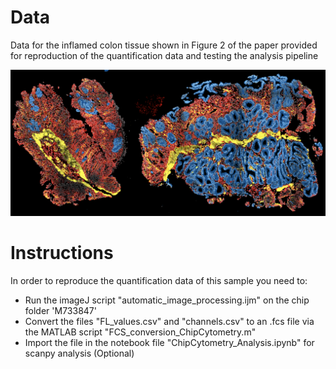 # Data
Data for the inflamed colon tissue shown in Figure 2 of the paper provided for reproduction of the quantification data and testing the analysis pipeline

![Image of Biopsy](https://github.com/SebastianJarosch/ChipCytometry-Image-Processing/blob/master/img/Biopsy_1.png)

# Instructions
In order to reproduce the quantification data of this sample you need to:
* Run the imageJ script "automatic_image_processing.ijm" on the chip folder 'M733847'
* Convert the files "FL_values.csv" and "channels.csv" to an .fcs file via the MATLAB script "FCS_conversion_ChipCytometry.m"
* Import the file in the notebook file "ChipCytometry_Analysis.ipynb" for scanpy analysis (Optional) 
